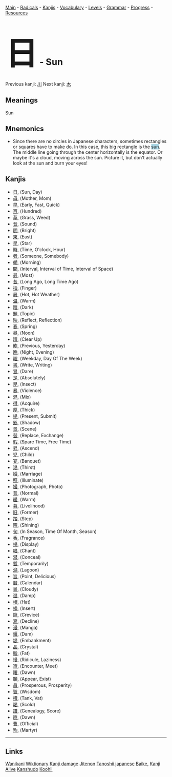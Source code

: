 <style> bigfont {font-size: 100px}</style>


[Main](../README.md) -
[Radicals](../radicals.md) -
[Kanjis](../kanjis.md) -
[Vocabulary](../vocabulary.md) -
[Levels](../levels.md) -
[Grammar](../grammar.md) - 
[Progress](../progress.md) -
[Resources](../resources.md)
# <bigfont> 日</bigfont> - Sun 

Previous kanji: [川](川.md) Next kanji: [木](木.md) 

## Meanings
 Sun
## Mnemonics
 * Since there are no circles in Japanese characters, sometimes rectangles or squares have to make do. In this case, this big rectangle is the <span style="background-color:#ADD8E6"> sun</span>. The middle line going through the center horizontally is the equator. Or maybe it's a cloud, moving across the sun. Picture it, but don't actually look at the sun and burn your eyes!


## Kanjis
 * [日](../kanjis/日.md), (Sun, Day)
* [母](../kanjis/母.md), (Mother, Mom)
* [早](../kanjis/早.md), (Early, Fast, Quick)
* [百](../kanjis/百.md), (Hundred)
* [草](../kanjis/草.md), (Grass, Weed)
* [音](../kanjis/音.md), (Sound)
* [明](../kanjis/明.md), (Bright)
* [東](../kanjis/東.md), (East)
* [星](../kanjis/星.md), (Star)
* [時](../kanjis/時.md), (Time, O'clock, Hour)
* [者](../kanjis/者.md), (Someone, Somebody)
* [朝](../kanjis/朝.md), (Morning)
* [間](../kanjis/間.md), (Interval, Interval of Time, Interval of Space)
* [最](../kanjis/最.md), (Most)
* [昔](../kanjis/昔.md), (Long Ago, Long Time Ago)
* [指](../kanjis/指.md), (Finger)
* [暑](../kanjis/暑.md), (Hot, Hot Weather)
* [温](../kanjis/温.md), (Warm)
* [暗](../kanjis/暗.md), (Dark)
* [題](../kanjis/題.md), (Topic)
* [映](../kanjis/映.md), (Reflect, Reflection)
* [春](../kanjis/春.md), (Spring)
* [昼](../kanjis/昼.md), (Noon)
* [晴](../kanjis/晴.md), (Clear Up)
* [昨](../kanjis/昨.md), (Previous, Yesterday)
* [晩](../kanjis/晩.md), (Night, Evening)
* [曜](../kanjis/曜.md), (Weekday, Day Of The Week)
* [書](../kanjis/書.md), (Write, Writing)
* [冒](../kanjis/冒.md), (Dare)
* [是](../kanjis/是.md), (Absolutely)
* [昆](../kanjis/昆.md), (Insect)
* [暴](../kanjis/暴.md), (Violence)
* [混](../kanjis/混.md), (Mix)
* [得](../kanjis/得.md), (Acquire)
* [厚](../kanjis/厚.md), (Thick)
* [提](../kanjis/提.md), (Present, Submit)
* [影](../kanjis/影.md), (Shadow)
* [景](../kanjis/景.md), (Scene)
* [替](../kanjis/替.md), (Replace, Exchange)
* [暇](../kanjis/暇.md), (Spare Time, Free Time)
* [昇](../kanjis/昇.md), (Ascend)
* [児](../kanjis/児.md), (Child)
* [宴](../kanjis/宴.md), (Banquet)
* [渇](../kanjis/渇.md), (Thirst)
* [婚](../kanjis/婚.md), (Marriage)
* [照](../kanjis/照.md), (Illuminate)
* [撮](../kanjis/撮.md), (Photograph, Photo)
* [普](../kanjis/普.md), (Normal)
* [暖](../kanjis/暖.md), (Warm)
* [暮](../kanjis/暮.md), (Livelihood)
* [旧](../kanjis/旧.md), (Former)
* [踏](../kanjis/踏.md), (Step)
* [昭](../kanjis/昭.md), (Shining)
* [旬](../kanjis/旬.md), (In Season, Time Of Month, Season)
* [香](../kanjis/香.md), (Fragrance)
* [掲](../kanjis/掲.md), (Display)
* [唱](../kanjis/唱.md), (Chant)
* [潜](../kanjis/潜.md), (Conceal)
* [暫](../kanjis/暫.md), (Temporarily)
* [潟](../kanjis/潟.md), (Lagoon)
* [旨](../kanjis/旨.md), (Point, Delicious)
* [暦](../kanjis/暦.md), (Calendar)
* [曇](../kanjis/曇.md), (Cloudy)
* [湿](../kanjis/湿.md), (Damp)
* [帽](../kanjis/帽.md), (Hat)
* [挿](../kanjis/挿.md), (Insert)
* [隙](../kanjis/隙.md), (Crevice)
* [衰](../kanjis/衰.md), (Decline)
* [漫](../kanjis/漫.md), (Manga)
* [堰](../kanjis/堰.md), (Dam)
* [堤](../kanjis/堤.md), (Embankment)
* [晶](../kanjis/晶.md), (Crystal)
* [脂](../kanjis/脂.md), (Fat)
* [慢](../kanjis/慢.md), (Ridicule, Laziness)
* [遭](../kanjis/遭.md), (Encounter, Meet)
* [曙](../kanjis/曙.md), (Dawn)
* [顕](../kanjis/顕.md), (Appear, Exist)
* [昌](../kanjis/昌.md), (Prosperous, Prosperity)
* [智](../kanjis/智.md), (Wisdom)
* [槽](../kanjis/槽.md), (Tank, Vat)
* [喝](../kanjis/喝.md), (Scold)
* [譜](../kanjis/譜.md), (Genealogy, Score)
* [暁](../kanjis/暁.md), (Dawn)
* [曹](../kanjis/曹.md), (Official)
* [殉](../kanjis/殉.md), (Martyr)



---


## Links 


[Wanikani](https://www.wanikani.com/kanji/日)
[Wiktionary](https://en.wiktionary.org/wiki/日)
[Kanji damage](http://www.kanjidamage.com/kanji/search?utf8=✓&q=日)
[Jitenon](https://jitenon.com/kanji/日)
[Tanoshii japanese](https://www.tanoshiijapanese.com/dictionary/kanji.cfm?k=日)
[Baike](https://baike.baidu.com/item/日),
[Kanji Alive](https://app.kanjialive.com/日)
[Kanshudo](https://www.kanshudo.com/searchmn?q=日)
[Koohii](https://kanji.koohii.com/study/kanji/日)
